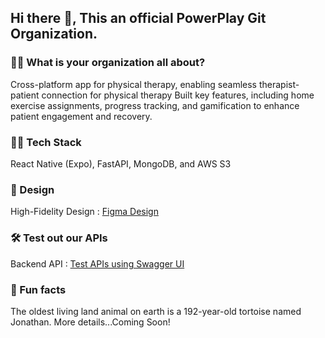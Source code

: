 ## Hi there 👋, This an official PowerPlay Git Organization.

### 🙋‍♀️ What is your organization all about?
Cross-platform app for physical therapy, enabling seamless therapist-patient connection for physical therapy
Built key features, including home exercise assignments, progress tracking, and gamification to enhance patient engagement and recovery.

### 👩‍💻 Tech Stack 
React Native (Expo), FastAPI, MongoDB, and AWS S3

### 🌈 Design
High-Fidelity Design : [Figma Design](https://www.figma.com/design/MX8WMMbbjNMKmKPatkKdOc/High-Fidelity-Design?node-id=908-2816&t=J9WvtTAjl2PdRglY-1)

### 🛠️ Test out our APIs
Backend API : [Test APIs using Swagger UI](https://powerplaybackend-ihgoehctdq-uc.a.run.app/docs)

### 🍿 Fun facts
The oldest living land animal on earth is a 192-year-old tortoise named Jonathan.
More details...Coming Soon!
